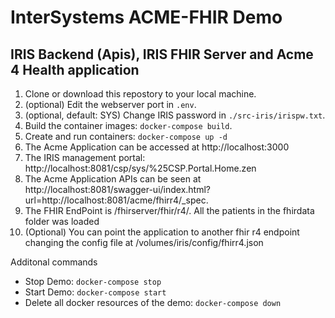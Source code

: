 # InterSystems ACME-FHIR Demo

##  IRIS Backend (Apis), IRIS FHIR Server and Acme 4 Health application

1. Clone or download this repostory to your local machine.
2. (optional) Edit the webserver port in `.env`.
3. (optional, default: SYS) Change IRIS password in `./src-iris/irispw.txt`.
4. Build the container images: `docker-compose build`.
5. Create and run containers: `docker-compose up -d`
6. The Acme Application can be accessed at http://localhost:3000
7. The IRIS management portal: http://localhost:8081/csp/sys/%25CSP.Portal.Home.zen
8. The Acme Application APIs can be seen at http://localhost:8081/swagger-ui/index.html?url=http://localhost:8081/acme/fhirr4/_spec.
9. The FHIR EndPoint is /fhirserver/fhir/r4/. All the patients in the fhirdata folder was loaded
10. (Optional) You can point the application to another fhir r4 endpoint changing the config file at 
 /volumes/iris/config/fhirr4.json

Additonal commands

- Stop Demo: `docker-compose stop`
- Start Demo: `docker-compose start`
- Delete all docker resources of the demo: `docker-compose down`